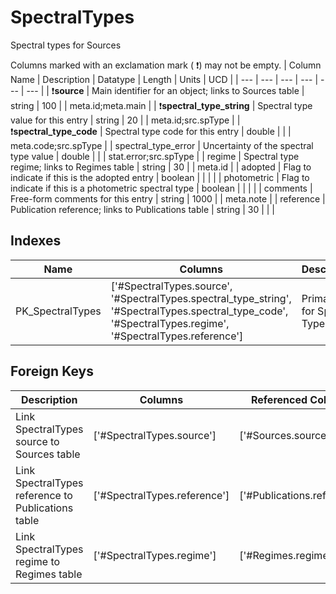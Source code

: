# SpectralTypes
Spectral types for Sources


Columns marked with an exclamation mark ( :exclamation:) may not be empty.
| Column Name | Description | Datatype | Length | Units  | UCD |
| --- | --- | --- | --- | --- | --- |
| :exclamation:**source** | Main identifier for an object; links to Sources table | string | 100 |  | meta.id;meta.main  |
| :exclamation:**spectral_type_string** | Spectral type value for this entry | string | 20 |  | meta.id;src.spType  |
| :exclamation:**spectral_type_code** | Spectral type code for this entry | double |  |  | meta.code;src.spType  |
| spectral_type_error | Uncertainty of the spectral type value | double |  |  | stat.error;src.spType  |
| regime | Spectral type regime; links to Regimes table | string | 30 |  | meta.id  |
| adopted | Flag to indicate if this is the adopted entry | boolean |  |  |   |
| photometric | Flag to indicate if this is a photometric spectral type | boolean |  |  |   |
| comments | Free-form comments for this entry | string | 1000 |  | meta.note  |
| reference | Publication reference; links to Publications table | string | 30 |  |   |

## Indexes
| Name | Columns | Description |
| --- | --- | --- |
| PK_SpectralTypes | ['#SpectralTypes.source', '#SpectralTypes.spectral_type_string', '#SpectralTypes.spectral_type_code', '#SpectralTypes.regime', '#SpectralTypes.reference'] | Primary key for Spectral Types table |

## Foreign Keys
| Description | Columns | Referenced Columns |
| --- | --- | --- |
| Link SpectralTypes source to Sources table | ['#SpectralTypes.source'] | ['#Sources.source'] |
| Link SpectralTypes reference to Publications table | ['#SpectralTypes.reference'] | ['#Publications.reference'] |
| Link SpectralTypes regime to Regimes table | ['#SpectralTypes.regime'] | ['#Regimes.regime'] |
